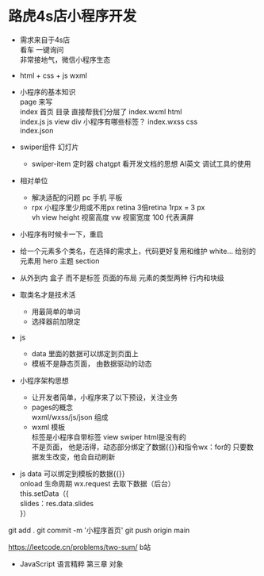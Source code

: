 # 路虎4s店小程序开发

- 需求来自于4s店   
    看车  一键询问   
    非常接地气，微信小程序生态

- html + css + js
    wxml

- 小程序的基本知识   
   page 来写    
      index 首页 目录  直接帮我们分层了
        index.wxml   html      
        index.js     js    view div 小程序有哪些标签？
        index.wxss   css   
        index.json   


- swiper组件
    幻灯片
    + swiper-item
    定时器
    chatgpt
    看开发文档的思想  AI英文
    调试工具的使用


- 相对单位
    - 解决适配的问题
      pc 手机 平板
    - rpx  小程序里少用或不用px
        retina  3倍retina   1rpx = 3 px  
        vh view height  视窗高度
        vw  视窗宽度
        100 代表满屏


- 小程序有时候卡一下，重启
- 给一个元素多个类名，在选择的需求上，代码更好复用和维护
    white... 给别的元素用
    hero 主题 
    section
- 从外到内
   盒子  而不是标签   页面的布局
   元素的类型两种  行内和块级
- 取类名才是技术活
   - 用最简单的单词
   - 选择器前加限定


- js     
    - data 里面的数据可以绑定到页面上
    - 模板不是静态页面， 由数据驱动的动态


- 小程序架构思想
     - 让开发者简单，小程序来了以下预设，关注业务
     - pages的概念   
        wxml/wxss/js/json 组成
     - wxml 模板   
        标签是小程序自带标签  view swiper html是没有的  
        不是页面， 他是活得，动态部分绑定了数据{{}}和指令wx：for的
        只要数据发生改变，他会自动刷新

- js
     data  可以绑定到模板的数据{{}}  
     onload 生命周期  wx.request 去取下数据（后台）  
     this.setData（{  
        slides：res.data.slides  
     }）



git add .
git commit -m '小程序首页'
git push origin main

https://leetcode.cn/problems/two-sum/    b站

- JavaScript 语言精粹  第三章  对象
